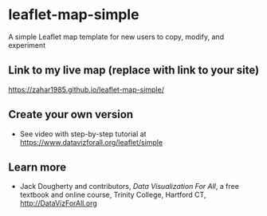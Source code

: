 # leaflet-map-simple
A simple Leaflet map template for new users to copy, modify, and experiment

## Link to my live map (replace with link to your site)

https://zahar1985.github.io/leaflet-map-simple/

## Create your own version
- See video with step-by-step tutorial at https://www.datavizforall.org/leaflet/simple

## Learn more
- Jack Dougherty and contributors, *Data Visualization For All*, a free textbook and online course, Trinity College, Hartford CT, http://DataVizForAll.org
